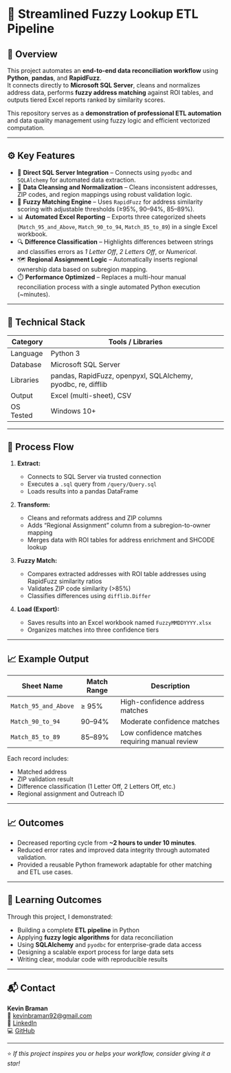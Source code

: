 # 🧠 Streamlined Fuzzy Lookup ETL Pipeline  

## 📖 Overview  
This project automates an **end-to-end data reconciliation workflow** using **Python**, **pandas**, and **RapidFuzz**.  
It connects directly to **Microsoft SQL Server**, cleans and normalizes address data, performs **fuzzy address matching** against ROI tables, and outputs tiered Excel reports ranked by similarity scores.  

This repository serves as a **demonstration of professional ETL automation** and data quality management using fuzzy logic and efficient vectorized computation.  

---

## ⚙️ Key Features  
- 🔌 **Direct SQL Server Integration** – Connects using `pyodbc` and `SQLAlchemy` for automated data extraction.  
- 🧹 **Data Cleansing and Normalization** – Cleans inconsistent addresses, ZIP codes, and region mappings using robust validation logic.  
- 🧩 **Fuzzy Matching Engine** – Uses `RapidFuzz` for address similarity scoring with adjustable thresholds (≥95%, 90–94%, 85–89%).  
- 📊 **Automated Excel Reporting** – Exports three categorized sheets (`Match_95_and_Above`, `Match_90_to_94`, `Match_85_to_89`) in a single Excel workbook.  
- 🔍 **Difference Classification** – Highlights differences between strings and classifies errors as *1 Letter Off*, *2 Letters Off*, or *Numerical*.  
- 🗺️ **Regional Assignment Logic** – Automatically inserts regional ownership data based on subregion mapping.  
- ⏱️ **Performance Optimized** – Replaces a multi-hour manual reconciliation process with a single automated Python execution (~minutes).  

---

## 🧠 Technical Stack  
| Category | Tools / Libraries |
|-----------|--------------------|
| Language | Python 3 |
| Database | Microsoft SQL Server |
| Libraries | pandas, RapidFuzz, openpyxl, SQLAlchemy, pyodbc, re, difflib |
| Output | Excel (multi-sheet), CSV |
| OS Tested | Windows 10+ |

---

## 🧾 Process Flow  
1. **Extract:**  
   - Connects to SQL Server via trusted connection  
   - Executes a `.sql` query from `/query/Query.sql`  
   - Loads results into a pandas DataFrame  

2. **Transform:**  
   - Cleans and reformats address and ZIP columns  
   - Adds “Regional Assignment” column from a subregion-to-owner mapping  
   - Merges data with ROI tables for address enrichment and SHCODE lookup  

3. **Fuzzy Match:**  
   - Compares extracted addresses with ROI table addresses using RapidFuzz similarity ratios  
   - Validates ZIP code similarity (>85%)  
   - Classifies differences using `difflib.Differ`  

4. **Load (Export):**  
   - Saves results into an Excel workbook named `FuzzyMMDDYYYY.xlsx`  
   - Organizes matches into three confidence tiers  

---

## 📈 Example Output
| Sheet Name | Match Range | Description |
|-------------|-------------|-------------|
| `Match_95_and_Above` | ≥ 95% | High-confidence address matches |
| `Match_90_to_94` | 90–94% | Moderate confidence matches |
| `Match_85_to_89` | 85–89% | Low confidence matches requiring manual review |

Each record includes:
- Matched address  
- ZIP validation result  
- Difference classification (1 Letter Off, 2 Letters Off, etc.)  
- Regional assignment and Outreach ID  

---

## 📈 Outcomes  
- Decreased reporting cycle from **~2 hours to under 10 minutes**.  
- Reduced error rates and improved data integrity through automated validation.  
- Provided a reusable Python framework adaptable for other matching and ETL use cases.  

---

## 🧠 Learning Outcomes  
Through this project, I demonstrated:
- Building a complete **ETL pipeline** in Python  
- Applying **fuzzy logic algorithms** for data reconciliation  
- Using **SQLAlchemy** and `pyodbc` for enterprise-grade data access  
- Designing a scalable export process for large data sets  
- Writing clear, modular code with reproducible results  

---

## 📬 Contact  
**Kevin Braman**  
📧 [kevinbraman92@gmail.com](mailto:kevinbraman92@gmail.com)  
💼 [LinkedIn](https://www.linkedin.com/in/kevin-braman-a7974a129/)  
💻 [GitHub](https://github.com/kevinbraman92)

---

⭐ *If this project inspires you or helps your workflow, consider giving it a star!*


